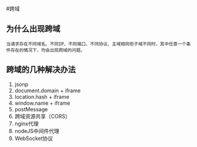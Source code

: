 #跨域
## 为什么出现跨域
	当请求存在不同域名、不同IP、不同端口、不同协议、主域相同但子域不同时，其中任意一个条件存在的情况下，均会出现跨域的问题。
## 跨域的几种解决办法
  1. jsonp
  2. document.domain + iframe
  3. location.hash + iframe
  4. window.name + iframe
  5. postMessage 
  6. 跨域资源共享（CORS）
  7. nginx代理
  8. nodeJS中间件代理
  9. WebSocket协议
